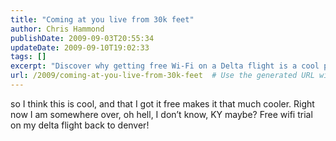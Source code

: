 ```yaml
---
title: "Coming at you live from 30k feet"
author: Chris Hammond
publishDate: 2009-09-03T20:55:34
updateDate: 2009-09-10T19:02:33
tags: []
excerpt: "Discover why getting free Wi-Fi on a Delta flight is a cool perk, making your travel experience even better. Read more about this exciting trial offer!"
url: /2009/coming-at-you-live-from-30k-feet  # Use the generated URL with year
---
```

<p>so I think this is cool, and that I got it free makes it that much cooler. Right now I am somewhere over, oh hell, I don’t know, KY maybe? Free wifi trial on my delta flight back to denver!</p>

